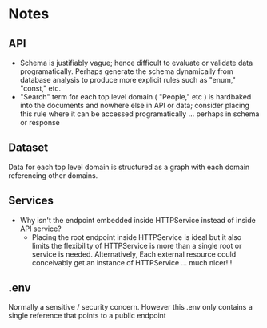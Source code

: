 # Notes

## API

- Schema is justifiably vague; hence difficult to evaluate or validate data programatically. Perhaps generate the schema dynamically from database analysis to produce more explicit rules such as "enum," "const," etc.
- "Search" term for each top level domain ( "People," etc ) is hardbaked into the documents and nowhere else in API or data; consider placing this rule where it can be accessed programatically ... perhaps in schema or response

## Dataset

Data for each top level domain is structured as a graph with each domain referencing other domains.

## Services

- Why isn't the endpoint embedded inside HTTPService instead of inside API service?
  - Placing the root endpoint inside HTTPService is ideal but it also limits the flexibility of HTTPService is more than a single root or service is needed. Alternatively, Each external resource could conceivably get an instance of HTTPService ... much nicer!!!

## .env

Normally a sensitive / security concern. However this .env only contains a single reference that points to a public endpoint
